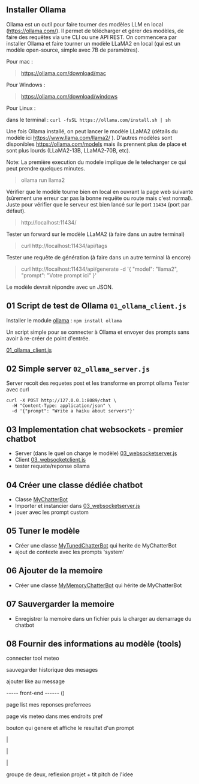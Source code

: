 ## Installer Ollama

Ollama est un outil pour faire tourner des modèles LLM en local (https://ollama.com/). Il permet de télécharger et gérer des modèles, de faire des requêtes via une CLI ou une API REST. On commencera par installer Ollama et faire tourner un modèle LLaMA2 en local (qui est un modèle open-source, simple avec 7B de paramètres).

Pour mac :

> https://ollama.com/download/mac

Pour Windows :

> https://ollama.com/download/windows

Pour Linux : 

dans le terminal :
``` curl -fsSL https://ollama.com/install.sh | sh ```

Une fois Ollama installé, on peut lancer le modèle LLaMA2 (détails du modèle ici https://www.llama.com/llama2/ ). D'autres modèles sont disponibles https://ollama.com/models mais ils prennent plus de place et sont plus lourds (LLaMA2-13B, LLaMA2-70B, etc).

Note: La première execution du modele implique de le telecharger ce qui peut prendre quelques minutes.

> ollama run llama2

Vérifier que le modèle tourne bien en local en ouvrant la page web suivante (sûrement une erreur car pas la bonne requête ou route mais c'est normal). Juste pour vérifier que le serveur est bien lancé sur le port `11434` (port par défaut).

> http://localhost:11434/

Tester un forward sur le modèle LLaMA2 (à faire dans un autre terminal)

> curl http://localhost:11434/api/tags

Tester une requête de génération (à faire dans un autre terminal là encore)

> curl http://localhost:11434/api/generate -d '{
  "model": "llama2",
  "prompt": "Votre prompt ici"
}'

Le modèle devrait répondre avec un JSON.

## 01 Script de test de Ollama `01_ollama_client.js`

Installer le module [ollama](https://www.npmjs.com/package/ollama)
: `npm install ollama`

Un script simple pour se connecter à Ollama et envoyer des prompts sans avoir à re-créer de point d'entrée.

[01_ollama_client.js](01_ollama_client.js)

## 02 Simple server `02_ollama_server.js`

Server recoit des requetes post et les transforme en prompt ollama 
Tester avec curl 
```
curl -X POST http://127.0.0.1:8089/chat \
  -H "Content-Type: application/json" \
  -d '{"prompt": "Write a haiku about servers"}'
```

## 03 Implementation chat websockets - premier chatbot

* Server (dans le quel on charge le modèle) [03_websocketserver.js](03_websocketserver.js)
* Client [03_websocketclient.js](03_websocketclient.js)
* tester requete/reponse ollama 

## 04 Créer une classe dédiée chatbot
* Classe [MyChatterBot](MyChatterBot.js)
* Importer et instancier dans [03_websocketserver.js](03_websocketserver.js)
* jouer avec les prompt custom

## 05 Tuner le modèle 
* Créer une classe [MyTunedChatterBot](MyTunedChatterBot.js) qui herite de MyChatterBot
* ajout de contexte avec les prompts 'system'

## 06 Ajouter de la memoire
* Créer une classe [MyMemoryChatterBot](MyMemoryChatterBot.js) qui hérite de MyChatterBot

## 07 Sauvergarder la memoire 
* Enregistrer la memoire dans un fichier puis la charger au demarrage du chatbot

## 08 Fournir des informations au modèle (tools) 



connecter tool meteo 

sauvegarder historique des mesages

ajouter like au message 


----- front-end ------ ()

page list mes reponses preferrees 


page vis meteo dans mes endroits pref

bouton qui genere et affiche le resultat d'un prompt

|

|

|

groupe de deux, reflexion projet + tit pitch de l'idee 